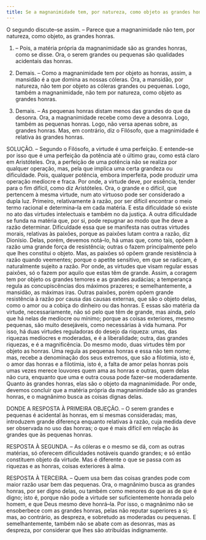```yaml
---
title: Se a magnanimidade tem, por natureza, como objeto as grandes honras
---
```


O segundo discute–se assim. – Parece que a magnanimidade não tem, por natureza, como objeto, as grandes honras.  

1. – Pois, a matéria própria da magnanimidade são as grandes honras, como se disse. Ora, o serem grandes ou pequenas são qualidades acidentais das honras.  

2. Demais. – Como a magnanimidade tem por objeto as honras, assim, a mansidão é a que domina as nossas cóleras. Ora, a mansidão, por natureza, não tem por objeto as cóleras grandes ou pequenas. Logo, também a magnanimidade, não tem por natureza, como objeto as grandes honras.  

3. Demais. – As pequenas honras distam menos das grandes do que da desonra. Ora, a magnanimidade recebe como deve a desonra. Logo, também as pequenas honras. Logo, não versa apenas sobre, as grandes honras.  Mas, em contrário, diz o Filósofo, que a magnimidade é relativa às grandes honras.  

SOLUÇÃO. – Segundo o Filósofo, a virtude é uma perfeição. E entende–se por isso que é uma perfeição da potência até o último grau, como está claro em Aristóteles. Ora, a perfeição de uma potência não se realiza por qualquer operação, mas, pela que implica uma certa grandeza ou dificuldade. Pois, qualquer potência, embora imperfeita, pode produzir uma operação medíocre e fraca. Por onde, a virtude deve, por essência, tender para o fim difícil, como diz Aristóteles. Ora, o grande e o difícil, que pertencem à mesma virtude, num ato virtuoso pode ser considerado a dupla luz. Primeiro, relativamente à razão, por ser difícil encontrar o meio termo racional e determina–la em cada matéria. E esta dificuldade só existe no ato das virtudes intelectuais e também no da justiça. A outra dificuldade se funda na matéria que, por si, pode repugnar ao modo que lhe deve a razão determinar. Dificuldade essa que se manifesta nas outras virtudes morais, relativas às paixões, porque as paixões lutam contra a razão, diz Dionísio.  Delas, porém, devemos notá–lo, há umas que, como tais, opõem à razão uma grande força de resistência; outras o fazem principalmente pelo que lhes constitui o objeto. Mas, as paixões só opõem grande resistência à razão quando veementes; porque o apetite sensitivo, em que se radicam, é naturalmente sujeito a razão. Por onde, as virtudes que visam regular essas paixões, só o fazem por aquilo que estas têm de grande. Assim, a coragem tem por objeto os grandes temores e as grandes audácias; a temperança regula as concupiscências dos máximos prazeres; e semelhantemente, a mansidão, as máximas iras. Outras paixões, porém opõem grande resistência à razão por causa das causas externas, que são o objeto delas, como o amor ou a cobiça do dinheiro ou das honras. E essas são matéria da virtude, necessariamente, não só pelo que têm de grande, mas ainda, pelo que há nelas de medíocre ou mínimo; porque as coisas exteriores, mesmo pequenas, são muito desejáveis, como necessárias à vida humana. Por isso, há duas virtudes reguladoras do desejo da riqueza: umas, das riquezas medíocres e moderadas, e é a liberalidade; outra, das grandes riquezas, e é a magnificência. Do mesmo modo, duas virtudes têm por objeto as honras. Uma regula as pequenas honras e essa não tem nome; mas, recebe a denominação dos seus extremos, que são a filotimia, isto é, o amor das honras e a filotímia, isto é, a falta de amor pelas honras pois umas vezes merece louvores quem ama as honras e outras, quem delas não cura, enquanto que uma e outra cousa pode fazer–se moderadamente. Quanto às grandes honras, elas são o objeto da magnanimidade. Por onde, devemos concluir que a matéria própria da magnanimidade são as grandes honras, e o magnânimo busca as coisas dignas delas.  

DONDE A RESPOSTA À PRIMEIRA OBJEÇÃO. – O serem grandes e pequenas é acidental às honras, em si mesmas consideradas; mas, introduzem grande diferença enquanto relativas à razão, cuja medida deve ser observada no uso das honras; o que é mais difícil em relação às grandes que às pequenas honras.  

RESPOSTA À SEGUNDA. – As cóleras e o mesmo se dá, com as outras matérias, só oferecem dificuldades notáveis quando grandes; e só então constituem objeto da virtude. Mas é diferente o que se passa com as riquezas e as honras, coisas exteriores à alma.  

RESPOSTA À TERCEIRA. – Quem usa bem das coisas grandes pode com maior razão usar bem das pequenas. Ora, o magnânimo busca as grandes honras, por ser digno delas, ou também como menores do que as de que é digno; isto é, porque não pode a virtude ser suficientemente honrada pelo homem, e que Deus mesmo deve honrá–la. Por isso, o magnânimo não se ensoberbece com as grandes honras, pelas não reputar superiores a si; mas, ao contrário, as despreza, e sobretudo as moderadas ou pequenas. E semelhantemente, também não se abate com as desonras, mas as despreza, por considerar que lhes são atribuídas indignamente.